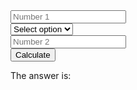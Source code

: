 <!DOCTYPE html>
<html>
  <head>
    <meta charset="utf-8">
    <title>PHP Calculator</title>
    <link rel="stylesheet" type="text/css" href="mystyle.css">
  </head>
  <body>
    <!--This is the calculater we see on the website-->
    <form method="get">
      <input type="text" name="num1" placeholder="Number 1">
        <br>
      <select name="operator">
        <option>Select option</option>
        <option>Add</option>
        <option>Subtract</option>
        <option>Multiply</option>
        <option>Divide</option>
      </select>
        <br>
      <input type="text" name="num2" placeholder="Number 2">
      <br>
      <button type="submit" name="submit">Calculate</button>
    </form>
    <p>The answer is:</p>
    <?php
      if (isset($_GET['submit'])) {
        $result1 = $_GET['num1'];
        $result2 = $_GET['num2'];
        $operator = $_GET['operator'];
        switch ($operator) {
          case "Select option":
            echo "You need to select an operator!";
            break;
          case "Add":
            echo $result1 + $result2;
            break;
          case "Subtract":
            echo $result1 - $result2;
            break;
          case "Multiply":
            echo $result1 * $result2;
            break;
          case "Divide":
            echo $result1 / $result2;
            break;
          default:
            echo "Error!";
            break;
        }
      }
    ?>
  </body>
</html>
